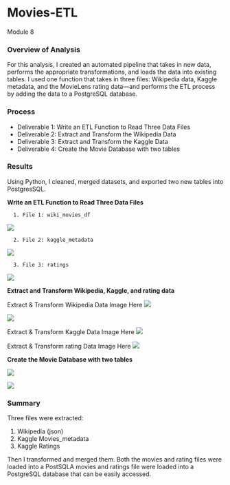 # Movies-ETL
Module 8

### Overview of Analysis
For this analysis, I created an automated pipeline that takes in new data, performs the appropriate transformations, and loads the data into existing tables. I used one function that takes in three files: Wikipedia data, Kaggle metadata, and the MovieLens rating data—and performs the ETL process by adding the data to a PostgreSQL database.

### Process

 - Deliverable 1: Write an ETL Function to Read Three Data Files
 - Deliverable 2: Extract and Transform the Wikipedia Data
 - Deliverable 3: Extract and Transform the Kaggle Data
 - Deliverable 4: Create the Movie Database with two tables

### Results
Using Python, I cleaned, merged datasets, and exported two new tables into PostgresSQL. 

**Write an ETL Function to Read Three Data Files**

      1. File 1: wiki_movies_df
![](https://github.com/nadiezhdamhb/Movies-ETL/blob/main/Resources/wiki_movies_df.png)
      
      2. File 2: kaggle_metadata
![](https://github.com/nadiezhdamhb/Movies-ETL/blob/main/Resources/kaggle_metadata.png)
      
      
      3. File 3: ratings
![](https://github.com/nadiezhdamhb/Movies-ETL/blob/main/Resources/ratings_image.png)


**Extract and Transform Wikipedia, Kaggle, and rating data**


Extract & Transform Wikipedia Data Image Here
![](https://github.com/nadiezhdamhb/Movies-ETL/blob/main/Resources/clean_wiki_movies_image.png)



![](https://github.com/nadiezhdamhb/Movies-ETL/blob/main/Resources/wiki_movies_list.png)


 
 Extract & Transform Kaggle Data Image Here
 ![](https://github.com/nadiezhdamhb/Movies-ETL/blob/main/Resources/movies_df.png)
 
 
 
  
 Extract & Transform rating Data Image Here
 ![](https://github.com/nadiezhdamhb/Movies-ETL/blob/main/Resources/movies_with_ratings.png)
 
 
  **Create the Movie Database with two tables**

![](https://github.com/nadiezhdamhb/Movies-ETL/blob/main/Resources/movies_query.png)



![](https://github.com/nadiezhdamhb/Movies-ETL/blob/main/Resources/ratings_query.png)


 ### Summary

Three files were extracted:
  1. Wikipedia (json)
  2. Kaggle Movies_metadata
  3. Kaggle Ratings
  
Then I transformed and merged them. Both the movies and rating files were loaded into a PostSQLA movies and ratings file were loaded into a PostgreSQL database that can be easily accessed.

